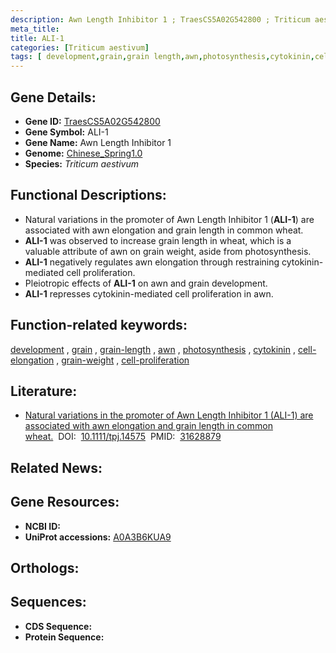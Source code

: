 ```yaml
---
description: Awn Length Inhibitor 1 ; TraesCS5A02G542800 ; Triticum aestivum
meta_title:
title: ALI-1
categories: [Triticum aestivum]
tags: [ development,grain,grain length,awn,photosynthesis,cytokinin,cell elongation,grain weight,cell proliferation ]
---
```


## Gene Details:
- **Gene ID:**	[TraesCS5A02G542800](https://ensembl.gramene.org/Triticum_aestivum/Gene/Summary?g=TraesCS5A02G542800)
- **Gene Symbol:** ALI-1
- **Gene Name:** Awn Length Inhibitor 1
- **Genome:** [Chinese_Spring1.0](https://ensembl.gramene.org/Triticum_aestivum/Info/Index)
- **Species:** *Triticum aestivum*

## Functional Descriptions:
   - Natural variations in the promoter of Awn Length Inhibitor 1 (**ALI-1**) are associated with awn elongation and grain length in common wheat.
   - **ALI-1** was observed to increase grain length in wheat, which is a valuable attribute of awn on grain weight, aside from photosynthesis.
   - **ALI-1** negatively regulates awn elongation through restraining cytokinin-mediated cell proliferation.
   - Pleiotropic effects of **ALI-1** on awn and grain development.
   - **ALI-1** represses cytokinin-mediated cell proliferation in awn.

## Function-related keywords:
[development](/tags/development/)&nbsp;,&nbsp;[grain](/tags/grain/)&nbsp;,&nbsp;[grain-length](/tags/grain-length/)&nbsp;,&nbsp;[awn](/tags/awn/)&nbsp;,&nbsp;[photosynthesis](/tags/photosynthesis/)&nbsp;,&nbsp;[cytokinin](/tags/cytokinin/)&nbsp;,&nbsp;[cell-elongation](/tags/cell-elongation/)&nbsp;,&nbsp;[grain-weight](/tags/grain-weight/)&nbsp;,&nbsp;[cell-proliferation](/tags/cell-proliferation/)

## Literature:
   - [Natural variations in the promoter of Awn Length Inhibitor 1 (ALI-1) are associated with awn elongation and grain length in common wheat.]( https://onlinelibrary.wiley.com/doi/10.1111/tpj.14575)&nbsp;&nbsp;DOI:&nbsp;&nbsp;[10.1111/tpj.14575](https://onlinelibrary.wiley.com/doi/10.1111/tpj.14575)&nbsp;&nbsp;PMID:&nbsp;&nbsp;[31628879](https://pubmed.ncbi.nlm.nih.gov/31628879/)

## Related News:

## Gene Resources:
- **NCBI ID:**  [](https://www.ncbi.nlm.nih.gov/gene/?term=)
- **UniProt accessions:** [A0A3B6KUA9](https://www.uniprot.org/uniprotkb/A0A3B6KUA9/entry)

## Orthologs:

## Sequences:
- **CDS Sequence:**
- **Protein Sequence:**
